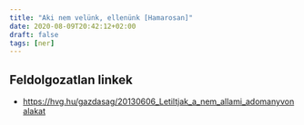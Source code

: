 ```yaml
---
title: "Aki nem velünk, ellenünk [Hamarosan]"
date: 2020-08-09T20:42:12+02:00
draft: false
tags: [ner]
---
```


## Feldolgozatlan linkek

- https://hvg.hu/gazdasag/20130606_Letiltjak_a_nem_allami_adomanyvonalakat
